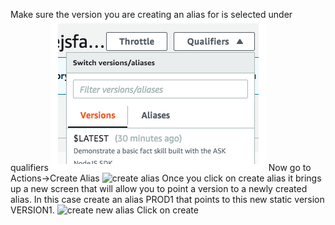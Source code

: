 Make sure the version you are creating an alias for is selected under qualifiers
![qualifiers](../assets/8_qualifiers.png)
Now go to Actions->Create Alias
![create alias](../0_create_alias_first.png)
Once you click on create alias it brings up a new screen that will allow you to point a version to a newly created alias. In this case create an alias PROD1 that points to this new static version VERSION1.
![create new alias](../10_create_new_alias.png)
Click on create